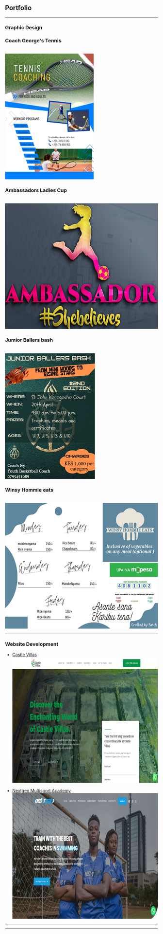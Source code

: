 ## Portfolio

---

### Graphic Design 

<h3>Coach George's Tennis</h3>
<br/>
<img src="images/Coach George(Blue).jpg?raw=true" height="413"/>

<h3>Ambassadors Ladies Cup</h3>
<br/>
<img src="images/Ambassador_Snap.png?raw=true" height="413"/>

<h3>Jumior Ballers bash</h3>
<br/>
<img src="images/Junior-ballers-bash_Snap.png?raw=true" height="413"/>

<h3>Winsy Hommie eats</h3>
<br/>
<img src="images/Winsy_Eats.jpg?raw=true" height="413"/>

---

### Website Development

- [Castle Villas](http://castlevillas.co.ke/)
  <br/>
	<img src="images/CastleVillas_Snap.png?raw=true" height="413"/>

 
- [Nextgen Multisport Academy](https://nextgenkenya.com/multisports/)
  <br/>
	<img src="images/Nextgen_snap.png?raw=true" height="413"/> 

---




---
<!-- Remove above link if you don't want to attibute -->
